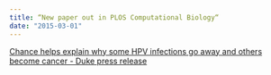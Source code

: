 ```yaml
---
title: “New paper out in PLOS Computational Biology“
date: "2015-03-01"
---
```


[Chance helps explain why some HPV infections go away and others become cancer - Duke press release](https://today.duke.edu/2015/03/persistenthpv)
